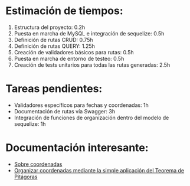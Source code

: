# Estimación de tiempos:

1. Estructura del proyecto: 0.2h
2. Puesta en marcha de MySQL e integración de sequelize: 0.5h
3. Definición de rutas CRUD: 0.75h
4. Definición de rutas QUERY: 1.25h
5. Creación de validadores básicos para rutas: 0.5h
6. Puesta en marcha de entorno de testeo: 0.5h
7. Creación de tests unitarios para todas las rutas generadas: 2.5h

# Tareas pendientes:

- Validadores específicos para fechas y coordenadas: 1h
- Documentación de rutas vía Swagger: 3h
- Integración de funciones de organización dentro del modelo de sequelize: 1h

# Documentación interesante:

- [Sobre coordenadas](http://www.movable-type.co.uk/scripts/latlong.html)
- [Organizar coordenadas mediante la simple aplicación del Teorema de Pitágoras](https://gist.github.com/statickidz/8a2f0ce3bca9badbf34970b958ef8479)
